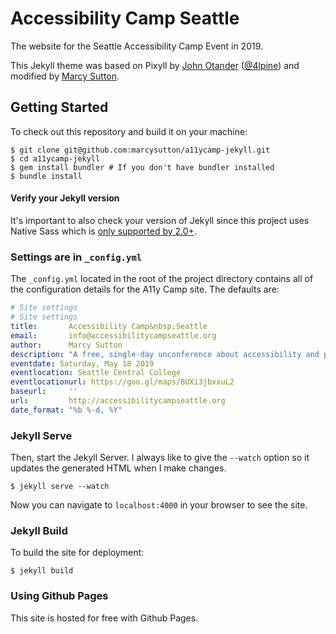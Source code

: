 # Accessibility Camp Seattle

The website for the Seattle Accessibility Camp Event in 2019.

This Jekyll theme was based on Pixyll by [John Otander](http://johnotander.com)
([@4lpine](https://twitter.com/4lpine)) and modified by [Marcy Sutton](https://marcysutton.com).

## Getting Started

To check out this repository and build it on your machine:

```
$ git clone git@github.com:marcysutton/a11ycamp-jekyll.git
$ cd a11ycamp-jekyll
$ gem install bundler # If you don't have bundler installed
$ bundle install
```

#### Verify your Jekyll version

It's important to also check your version of Jekyll since this project uses Native Sass which
is [only supported by 2.0+](http://jekyllrb.com/news/2014/05/06/jekyll-turns-2-0-0/).

### Settings are in `_config.yml`

The `_config.yml` located in the root of the project directory contains all of the configuration details
for the A11y Camp site. The defaults are:

```yml
# Site settings
# Site settings
title:       Accessibility Camp&nbsp;Seattle
email:       info@accessibilitycampseattle.org
author:      Marcy Sutton
description: "A free, single-day unconference about accessibility and people, May 18, 2019 at Seattle Central College."
eventdate: Saturday, May 18 2019
eventlocation: Seattle Central College
eventlocationurl: https://goo.gl/maps/BUXi3jbxxuL2
baseurl:     ''
url:         http://accessibilitycampseattle.org
date_format: "%b %-d, %Y"

```

### Jekyll Serve

Then, start the Jekyll Server. I always like to give the `--watch` option so it updates the generated HTML when I make changes.

```
$ jekyll serve --watch
```

Now you can navigate to `localhost:4000` in your browser to see the site.

### Jekyll Build

To build the site for deployment:
```
$ jekyll build
```

### Using Github Pages

This site is hosted for free with Github Pages.

